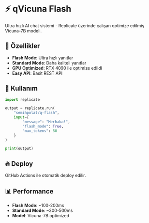 # ⚡ qVicuna Flash

Ultra hızlı AI chat sistemi - Replicate üzerinde çalışan optimize edilmiş Vicuna-7B modeli.

## 🚀 Özellikler

- **Flash Mode**: Ultra hızlı yanıtlar
- **Standard Mode**: Daha kaliteli yanıtlar  
- **GPU Optimized**: RTX 4090 ile optimize edildi
- **Easy API**: Basit REST API

## 🧪 Kullanım

```python
import replicate

output = replicate.run(
    "semihpolat/q-flash",
    input={
        "message": "Merhaba!",
        "flash_mode": True,
        "max_tokens": 50
    }
)

print(output)
```

## 🔥 Deploy

GitHub Actions ile otomatik deploy edilir.

## 📊 Performance

- **Flash Mode**: ~100-200ms
- **Standard Mode**: ~300-500ms
- **Model**: Vicuna-7B optimized
